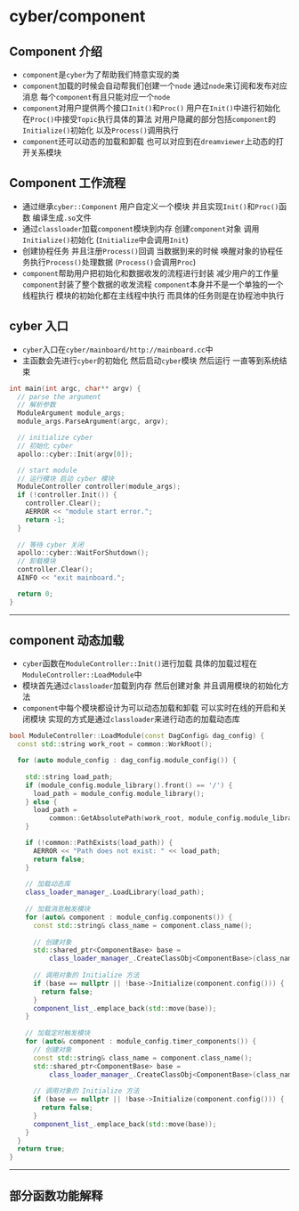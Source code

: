 # cyber/component

## Component 介绍

* `component`是`cyber`为了帮助我们特意实现的类
* `component`加载的时候会自动帮我们创建一个`node` 通过`node`来订阅和发布对应消息 每个`component`有且只能对应一个`node`
* `component`对用户提供两个接口`Init()`和`Proc()` 用户在`Init()`中进行初始化 在`Proc()`中接受`Topic`执行具体的算法 对用户隐藏的部分包括`component`的`Initialize()`初始化 以及`Process()`调用执行
* `component`还可以动态的加载和卸载 也可以对应到在`dreamviewer`上动态的打开关系模块

## Component 工作流程

* 通过继承`cyber::Component` 用户自定义一个模块 并且实现`Init()`和`Proc()`函数 编译生成`.so`文件
* 通过`classloader`加载`component`模块到内存 创建`component`对象 调用`Initialize()`初始化 (`Initialize`中会调用`Init`)
* 创建协程任务 并且注册`Process()`回调 当数据到来的时候 唤醒对象的协程任务执行`Process()`处理数据 (`Process()`会调用`Proc`)
* `component`帮助用户把初始化和数据收发的流程进行封装 减少用户的工作量 `component`封装了整个数据的收发流程 `component`本身并不是一个单独的一个线程执行 模块的初始化都在主线程中执行 而具体的任务则是在协程池中执行

## cyber 入口

* `cyber`入口在`cyber/mainboard/http://mainboard.cc`中
* 主函数会先进行`cyber`的初始化 然后启动`cyber`模块 然后运行 一直等到系统结束

```cpp
int main(int argc, char** argv) {
  // parse the argument
  // 解析参数
  ModuleArgument module_args;
  module_args.ParseArgument(argc, argv);

  // initialize cyber
  // 初始化 cyber
  apollo::cyber::Init(argv[0]);

  // start module
  // 运行模块 启动 cyber 模块
  ModuleController controller(module_args);
  if (!controller.Init()) {
    controller.Clear();
    AERROR << "module start error.";
    return -1;
  }
  
  // 等待 cyber 关闭
  apollo::cyber::WaitForShutdown();
  // 卸载模块
  controller.Clear();
  AINFO << "exit mainboard.";

  return 0;
}
```

---

## component 动态加载

* `cyber`函数在`ModuleController::Init()`进行加载 具体的加载过程在`ModuleController::LoadModule`中
* 模块首先通过`classloader`加载到内存 然后创建对象 并且调用模块的初始化方法 
* `component`中每个模块都设计为可以动态加载和卸载 可以实时在线的开启和关闭模块 实现的方式是通过`classloader`来进行动态的加载动态库

```cpp
bool ModuleController::LoadModule(const DagConfig& dag_config) {
  const std::string work_root = common::WorkRoot();

  for (auto module_config : dag_config.module_config()) {
    
    std::string load_path;
    if (module_config.module_library().front() == '/') {
      load_path = module_config.module_library();
    } else {
      load_path =
          common::GetAbsolutePath(work_root, module_config.module_library());
    }

    if (!common::PathExists(load_path)) {
      AERROR << "Path does not exist: " << load_path;
      return false;
    }
	
	// 加载动态库
    class_loader_manager_.LoadLibrary(load_path);
	
	// 加载消息触发模块
    for (auto& component : module_config.components()) {
      const std::string& class_name = component.class_name();
      
      // 创建对象
      std::shared_ptr<ComponentBase> base =
          class_loader_manager_.CreateClassObj<ComponentBase>(class_name);
      
      // 调用对象的 Initialize 方法
      if (base == nullptr || !base->Initialize(component.config())) {
        return false;
      }
      component_list_.emplace_back(std::move(base));
    }
	
	// 加载定时触发模块
    for (auto& component : module_config.timer_components()) {
      // 创建对象
      const std::string& class_name = component.class_name();
      std::shared_ptr<ComponentBase> base =
          class_loader_manager_.CreateClassObj<ComponentBase>(class_name);
      
      // 调用对象的 Initialize 方法
      if (base == nullptr || !base->Initialize(component.config())) {
        return false;
      }
      component_list_.emplace_back(std::move(base));
    }
  }
  return true;
}
```

---

## 部分函数功能解释


